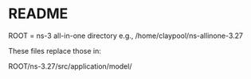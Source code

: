 README
======

ROOT = ns-3 all-in-one directory
    e.g., /home/claypool/ns-allinone-3.27

These files replace those in:

  ROOT/ns-3.27/src/application/model/
